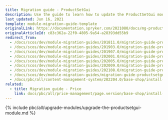 ```yaml
---
title: Migration guide - ProductSetGui
description: Use the guide to learn how to update the ProductSetGui module to a newer version.
last_updated: Jun 16, 2021
template: module-migration-guide-template
originalLink: https://documentation.spryker.com/2021080/docs/mg-product-set-gui
originalArticleId: c83c362a-22f0-4805-9a54-a28393dd55b9
redirect_from:
  - /docs/scos/dev/module-migration-guides/201811.0/migration-guide-productsetgui.html
  - /docs/scos/dev/module-migration-guides/201903.0/migration-guide-productsetgui.html
  - /docs/scos/dev/module-migration-guides/201907.0/migration-guide-productsetgui.html
  - /docs/scos/dev/module-migration-guides/202001.0/migration-guide-productsetgui.html
  - /docs/scos/dev/module-migration-guides/202005.0/migration-guide-productsetgui.html
  - /docs/scos/dev/module-migration-guides/202009.0/migration-guide-productsetgui.html
  - /docs/scos/dev/module-migration-guides/202108.0/migration-guide-productsetgui.html
  - /docs/scos/dev/module-migration-guides/migration-guide-productsetgui.html
  - /docs/pbc/all/content-management-system/202204.0/base-shop/install-and-upgrade/upgrade-modules/upgrade-the-productsetgui-module.html
related:
  - title: Migration guide - Price
    link: docs/pbc/all/price-management/page.version/base-shop/install-and-upgrade/upgrade-modules/upgrade-the-price-module.html
---
```

{% include pbc/all/upgrade-modules/upgrade-the-productsetgui-module.md %} <!-- To edit, see /_includes/pbc/all/upgrade-modules/upgrade-the-productsetgui-module.md -->
